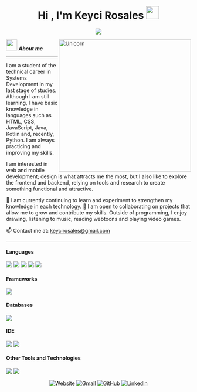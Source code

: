 <h1 align="center">Hi , I'm Keyci Rosales <img src="https://media.giphy.com/media/hvRJCLFzcasrR4ia7z/giphy.gif" width="35"></h1>

<p align="center">
  <a href="https://github.com/DenverCoder1/readme-typing-svg"><img src="https://readme-typing-svg.herokuapp.com?lines=Systems+Development+Student;Full+Stack+Web+Developer;Freelancer;Enthusiastic;Always%20learning%20new%20things&center=true&width=380&height=45"></a>
</p>

<img src="https://media.giphy.com/media/ObNTw8Uzwy6KQ/giphy.gif" width="30px">&nbsp;***About me***
<img align="right" width=360px alt="Unicorn" src="https://i.pinimg.com/564x/4b/3d/bc/4b3dbccebe89d56db66a87824c93db0e.jpg"/>

<hr>
I am a student of the technical career in Systems Development in my last stage of studies. Although I am still learning, I have basic knowledge in languages ​​such as HTML, CSS, JavaScript, Java, Kotlin and, recently, Python. I am always practicing and improving my skills.

I am interested in web and mobile development; design is what attracts me the most, but I also like to explore the frontend and backend, relying on tools and research to create something functional and attractive.

🌱 I am currently continuing to learn and experiment to strengthen my knowledge in each technology. 👯 I am open to collaborating on projects that allow me to grow and contribute my skills. Outside of programming, I enjoy drawing, listening to music, reading webtoons and playing video games.

📫 Contact me at: keycirosales@gmail.com
<hr>
<h4> Languages </h4>
<span> 
  <img src="https://img.shields.io/badge/HTML5-E34F26?style=for-the-badge&logo=html5&logoColor=white">
  <img src="https://img.shields.io/badge/CSS3-1572B6?style=for-the-badge&logo=css3&logoColor=white">
  <img src="https://img.shields.io/badge/JavaScript-F7DF1E?style=for-the-badge&logo=javascript&logoColor=black">
  <img src="https://img.shields.io/badge/Java-ED8B00?style=for-the-badge&logo=java&logoColor=white">
  <img src="https://img.shields.io/badge/Kotlin-8B7EE9?style=for-the-badge&logo=kotlin&logoColor=white">
</span>

<h4> Frameworks </h4>
<span>
  <img src="https://img.shields.io/badge/Springboot-66d464?style=for-the-badge&logo=springboot&logoColor=white">
</span>

<h4> Databases </h4>
<span>
  <img src="https://img.shields.io/badge/MySQL-5a7bb3?style=for-the-badge&logo=mysql&logoColor=white">
</span>

<h4> IDE </h4>
<span>
<img src="https://img.shields.io/badge/Android_Studio-3DDC84?style=for-the-badge&logo=android-studio&logoColor=white">
<img src="https://img.shields.io/badge/Visual_Studio_Code-0078D4?style=for-the-badge&logo=visual%20studio%20code&logoColor=white">

<h4> Other Tools and Technologies </h4>
<span>
  <img src="https://img.shields.io/badge/Git-F05032?style=for-the-badge&logo=git&logoColor=white">
  <img src="https://img.shields.io/badge/Wamp-E5A5FB?style=for-the-badge&logo=wamp&logoColor=white">

</span>

<p align="center">
  <a href=""><img src="https://img.icons8.com/bubbles/50/000000/web.png" alt="Website"/></a>
	<a href="mailto:keycirosales@gmail.com"><img src="https://img.icons8.com/bubbles/50/000000/gmail.png" alt="Gmail"/></a>
	<a href="https://github.com/K3YC1"><img src="https://img.icons8.com/bubbles/50/000000/github.png" alt="GitHub"/></a>
	<a href="https://www.linkedin.com/in/keyci-rosales-oscco-40a0b4223/"><img src="https://img.icons8.com/bubbles/50/000000/linkedin.png" alt="LinkedIn"/></a>
</p>
